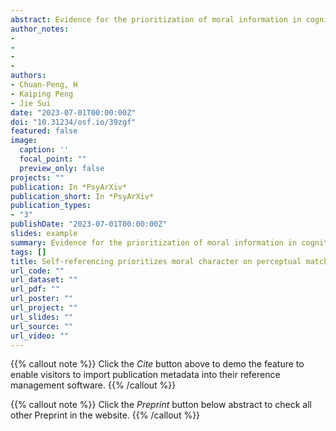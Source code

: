 ```yaml
---
abstract: Evidence for the prioritization of moral information in cognitive processes is mixed. We examined this question using a series of eleven experiments where participants first learned associations between moral characters and geometric shapes and then performed simple speed tasks. In the first six experiments, we tested and validated prioritized responses to good characters over bad and neutral characters. To pin down the processes that are critical to the prioritization effects, in the remaining five experiments, we examined two opposing hypotheses the valence hypothesis suggests that a general positivity bias towards all underpins the effects, while the self-binding account posits that self-referencing, rather than other-referencing is the fundamental driver of the effects. The data support the latter. Together, these results show a robust prioritization effect of good character through self-referencing processes, indicating the innate connection between morality and oneself and how humans use self-reference to explore the world and learn morality.
author_notes:
- 
- 
- 
- 
authors:
- Chuan-Peng, H
- Kaiping Peng
- Jie Sui
date: "2023-07-01T00:00:00Z"
doi: "10.31234/osf.io/39zgf"
featured: false
image:
  caption: ''
  focal_point: ""
  preview_only: false
projects: ""
publication: In *PsyArXiv*
publication_short: In *PsyArXiv*
publication_types: 
- "3"
publishDate: "2023-07-01T00:00:00Z"
slides: example
summary: Evidence for the prioritization of moral information in cognitive processes is mixed.
tags: []
title: Self-referencing prioritizes moral character on perceptual matching
url_code: ""
url_dataset: ""
url_pdf: ""
url_poster: ""
url_project: ""
url_slides: ""
url_source: ""
url_video: ""
---
```


{{% callout note %}}
Click the _Cite_ button above to demo the feature to enable visitors to import publication metadata into their reference management software.
{{% /callout %}}

{{% callout note %}}
Click the _Preprint_ button below abstract to check all other Preprint in the website.
{{% /callout %}}
